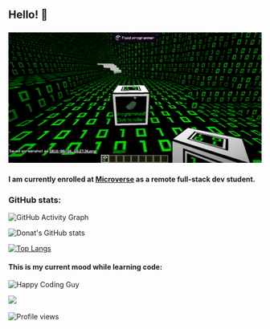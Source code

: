 ## Hello! 👋

### <img src="assets/image.gif">

#### I am currently enrolled at [Microverse](https://www.microverse.org/?grsf=knrm9p) as a remote full-stack dev student.

### GitHub stats:

![GitHub Activity Graph](https://activity-graph.herokuapp.com/graph?username=uwadonat)

![Donat's GitHub stats](https://github-readme-stats.vercel.app/api?username=uwadonat&show_icons=true&theme=dracula)

[![Top Langs](https://github-readme-stats.vercel.app/api/top-langs/?username=uwadonat&theme=dracula)](https://github.com/uwadonat/github-readme-stats)

#### This is my current mood while learning code:

![Happy Coding Guy](https://media.giphy.com/media/MGdfeiKtEiEPS/giphy.gif)

![](https://img.shields.io/badge/Microverse-blueviolet)

![Profile views](https://gpvc.arturio.dev/uwadonat)

<!--
**uwadonat** is a ✨ _special_ ✨ repository because its `README.md` (this file) appears on your GitHub profile.

Here are some ideas to get you started:

- 🔭 I’m currently working on ...
- 🌱 I’m currently learning ...
- 👯 I’m looking to collaborate on ...
- 🤔 I’m looking for help with ...
- 💬 Ask me about ...
- 📫 How to reach me: ...
- 😄 Pronouns: ...
- ⚡ Fun fact: ...


